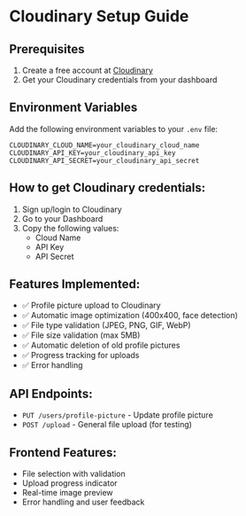 # Cloudinary Setup Guide

## Prerequisites
1. Create a free account at [Cloudinary](https://cloudinary.com/)
2. Get your Cloudinary credentials from your dashboard

## Environment Variables
Add the following environment variables to your `.env` file:

```
CLOUDINARY_CLOUD_NAME=your_cloudinary_cloud_name
CLOUDINARY_API_KEY=your_cloudinary_api_key
CLOUDINARY_API_SECRET=your_cloudinary_api_secret
```

## How to get Cloudinary credentials:
1. Sign up/login to Cloudinary
2. Go to your Dashboard
3. Copy the following values:
   - Cloud Name
   - API Key
   - API Secret

## Features Implemented:
- ✅ Profile picture upload to Cloudinary
- ✅ Automatic image optimization (400x400, face detection)
- ✅ File type validation (JPEG, PNG, GIF, WebP)
- ✅ File size validation (max 5MB)
- ✅ Automatic deletion of old profile pictures
- ✅ Progress tracking for uploads
- ✅ Error handling

## API Endpoints:
- `PUT /users/profile-picture` - Update profile picture
- `POST /upload` - General file upload (for testing)

## Frontend Features:
- File selection with validation
- Upload progress indicator
- Real-time image preview
- Error handling and user feedback 